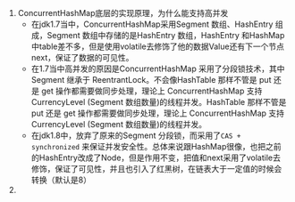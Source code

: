 1. ConcurrentHashMap底层的实现原理，为什么能支持高并发
   * 在jdk1.7当中，ConcurrentHashMap采用Segment 数组、HashEntry 组成，Segment 数组中存储的是HashEntry 数组，HashEntry 和HashMap中table差不多，但是使用volatile去修饰了他的数据Value还有下一个节点next，保证了数据的可见性。
   * 在1.7当中高并发的原因是ConcurrentHashMap 采用了分段锁技术，其中Segment 继承于 ReentrantLock。不会像HashTable 那样不管是 put 还是 get 操作都需要做同步处理，理论上 ConcurrentHashMap 支持 CurrencyLevel (Segment 数组数量)的线程并发。HashTable 那样不管是 put 还是 get 操作都需要做同步处理，理论上 ConcurrentHashMap 支持 CurrencyLevel (Segment 数组数量)的线程并发。
   * 在jdk1.8中，放弃了原来的Segment 分段锁，而采用了`CAS + synchronized` 来保证并发安全性。总体来说跟HashMap很像，也把之前的HashEntry改成了Node，但是作用不变，把值和next采用了volatile去修饰，保证了可见性，并且也引入了红黑树，在链表大于一定值的时候会转换（默认是8）
2. 

